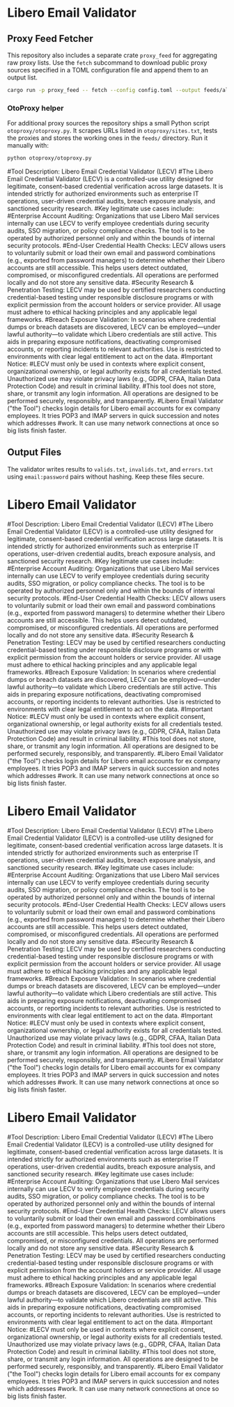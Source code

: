 # Libero Email Validator

## Proxy Feed Fetcher

This repository also includes a separate crate `proxy_feed` for aggregating raw proxy lists.
Use the `fetch` subcommand to download public proxy sources specified in a TOML configuration
file and append them to an output list.

```bash
cargo run -p proxy_feed -- fetch --config config.toml --output feeds/all_proxies.txt
```

### OtoProxy helper

For additional proxy sources the repository ships a small Python script
`otoproxy/otoproxy.py`. It scrapes URLs listed in `otoproxy/sites.txt`, tests the
proxies and stores the working ones in the `feeds/` directory. Run it manually
with:

```bash
python otoproxy/otoproxy.py
```

#Tool Description: Libero Email Credential Validator (LECV)
#The Libero Email Credential Validator (LECV) is a controlled-use utility designed for legitimate, consent-based credential verification across large datasets. It is intended strictly for authorized environments such as enterprise IT operations, user-driven credential audits, breach exposure analysis, and sanctioned security research.
#Key legitimate use cases include:
#Enterprise Account Auditing: Organizations that use Libero Mail services internally can use LECV to verify employee credentials during security audits, SSO migration, or policy compliance checks. The tool is to be operated by authorized personnel only and within the bounds of internal security protocols.
#End-User Credential Health Checks: LECV allows users to voluntarily submit or load their own email and password combinations (e.g., exported from password managers) to determine whether their Libero accounts are still accessible. This helps users detect outdated, compromised, or misconfigured credentials. All operations are performed locally and do not store any sensitive data.
#Security Research & Penetration Testing: LECV may be used by certified researchers conducting credential-based testing under responsible disclosure programs or with explicit permission from the account holders or service provider. All usage must adhere to ethical hacking principles and any applicable legal frameworks.
#Breach Exposure Validation: In scenarios where credential dumps or breach datasets are discovered, LECV can be employed—under lawful authority—to validate which Libero credentials are still active. This aids in preparing exposure notifications, deactivating compromised accounts, or reporting incidents to relevant authorities. Use is restricted to environments with clear legal entitlement to act on the data.
#Important Notice:
#LECV must only be used in contexts where explicit consent, organizational ownership, or legal authority exists for all credentials tested. Unauthorized use may violate privacy laws (e.g., GDPR, CFAA, Italian Data Protection Code) and result in criminal liability.
#This tool does not store, share, or transmit any login information. All operations are designed to be performed securely, responsibly, and transparently.
#Libero Email Validator ("the Tool") checks login details for Libero email accounts for ex company employees. It tries POP3 and IMAP servers in quick succession and notes which addresses #work. It can use many network connections at once so big lists finish faster.

## Output Files
The validator writes results to `valids.txt`, `invalids.txt`, and `errors.txt` using `email:password` pairs without hashing. Keep these files secure.

# Libero Email Validator
#Tool Description: Libero Email Credential Validator (LECV)
#The Libero Email Credential Validator (LECV) is a controlled-use utility designed for legitimate, consent-based credential verification across large datasets. It is intended strictly for authorized environments such as enterprise IT operations, user-driven credential audits, breach exposure analysis, and sanctioned security research.
#Key legitimate use cases include:
#Enterprise Account Auditing: Organizations that use Libero Mail services internally can use LECV to verify employee credentials during security audits, SSO migration, or policy compliance checks. The tool is to be operated by authorized personnel only and within the bounds of internal security protocols.
#End-User Credential Health Checks: LECV allows users to voluntarily submit or load their own email and password combinations (e.g., exported from password managers) to determine whether their Libero accounts are still accessible. This helps users detect outdated, compromised, or misconfigured credentials. All operations are performed locally and do not store any sensitive data.
#Security Research & Penetration Testing: LECV may be used by certified researchers conducting credential-based testing under responsible disclosure programs or with explicit permission from the account holders or service provider. All usage must adhere to ethical hacking principles and any applicable legal frameworks.
#Breach Exposure Validation: In scenarios where credential dumps or breach datasets are discovered, LECV can be employed—under lawful authority—to validate which Libero credentials are still active. This aids in preparing exposure notifications, deactivating compromised accounts, or reporting incidents to relevant authorities. Use is restricted to environments with clear legal entitlement to act on the data.
#Important Notice:
#LECV must only be used in contexts where explicit consent, organizational ownership, or legal authority exists for all credentials tested. Unauthorized use may violate privacy laws (e.g., GDPR, CFAA, Italian Data Protection Code) and result in criminal liability.
#This tool does not store, share, or transmit any login information. All operations are designed to be performed securely, responsibly, and transparently.
#Libero Email Validator ("the Tool") checks login details for Libero email accounts for ex company employees. It tries POP3 and IMAP servers in quick succession and notes which addresses #work. It can use many network connections at once so big lists finish faster.

# Libero Email Validator
#Tool Description: Libero Email Credential Validator (LECV)
#The Libero Email Credential Validator (LECV) is a controlled-use utility designed for legitimate, consent-based credential verification across large datasets. It is intended strictly for authorized environments such as enterprise IT operations, user-driven credential audits, breach exposure analysis, and sanctioned security research.
#Key legitimate use cases include:
#Enterprise Account Auditing: Organizations that use Libero Mail services internally can use LECV to verify employee credentials during security audits, SSO migration, or policy compliance checks. The tool is to be operated by authorized personnel only and within the bounds of internal security protocols.
#End-User Credential Health Checks: LECV allows users to voluntarily submit or load their own email and password combinations (e.g., exported from password managers) to determine whether their Libero accounts are still accessible. This helps users detect outdated, compromised, or misconfigured credentials. All operations are performed locally and do not store any sensitive data.
#Security Research & Penetration Testing: LECV may be used by certified researchers conducting credential-based testing under responsible disclosure programs or with explicit permission from the account holders or service provider. All usage must adhere to ethical hacking principles and any applicable legal frameworks.
#Breach Exposure Validation: In scenarios where credential dumps or breach datasets are discovered, LECV can be employed—under lawful authority—to validate which Libero credentials are still active. This aids in preparing exposure notifications, deactivating compromised accounts, or reporting incidents to relevant authorities. Use is restricted to environments with clear legal entitlement to act on the data.
#Important Notice:
#LECV must only be used in contexts where explicit consent, organizational ownership, or legal authority exists for all credentials tested. Unauthorized use may violate privacy laws (e.g., GDPR, CFAA, Italian Data Protection Code) and result in criminal liability.
#This tool does not store, share, or transmit any login information. All operations are designed to be performed securely, responsibly, and transparently.
#Libero Email Validator ("the Tool") checks login details for Libero email accounts for ex company employees. It tries POP3 and IMAP servers in quick succession and notes which addresses #work. It can use many network connections at once so big lists finish faster.

# Libero Email Validator
#Tool Description: Libero Email Credential Validator (LECV)
#The Libero Email Credential Validator (LECV) is a controlled-use utility designed for legitimate, consent-based credential verification across large datasets. It is intended strictly for authorized environments such as enterprise IT operations, user-driven credential audits, breach exposure analysis, and sanctioned security research.
#Key legitimate use cases include:
#Enterprise Account Auditing: Organizations that use Libero Mail services internally can use LECV to verify employee credentials during security audits, SSO migration, or policy compliance checks. The tool is to be operated by authorized personnel only and within the bounds of internal security protocols.
#End-User Credential Health Checks: LECV allows users to voluntarily submit or load their own email and password combinations (e.g., exported from password managers) to determine whether their Libero accounts are still accessible. This helps users detect outdated, compromised, or misconfigured credentials. All operations are performed locally and do not store any sensitive data.
#Security Research & Penetration Testing: LECV may be used by certified researchers conducting credential-based testing under responsible disclosure programs or with explicit permission from the account holders or service provider. All usage must adhere to ethical hacking principles and any applicable legal frameworks.
#Breach Exposure Validation: In scenarios where credential dumps or breach datasets are discovered, LECV can be employed—under lawful authority—to validate which Libero credentials are still active. This aids in preparing exposure notifications, deactivating compromised accounts, or reporting incidents to relevant authorities. Use is restricted to environments with clear legal entitlement to act on the data.
#Important Notice:
#LECV must only be used in contexts where explicit consent, organizational ownership, or legal authority exists for all credentials tested. Unauthorized use may violate privacy laws (e.g., GDPR, CFAA, Italian Data Protection Code) and result in criminal liability.
#This tool does not store, share, or transmit any login information. All operations are designed to be performed securely, responsibly, and transparently.
#Libero Email Validator ("the Tool") checks login details for Libero email accounts for ex company employees. It tries POP3 and IMAP servers in quick succession and notes which addresses #work. It can use many network connections at once so big lists finish faster.
